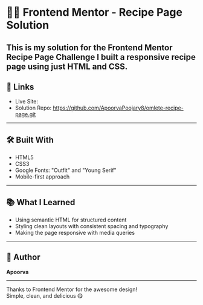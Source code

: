 # 🧑‍🍳 Frontend Mentor - Recipe Page Solution

This is my solution for the Frontend Mentor Recipe Page Challenge
I built a responsive recipe page using just HTML and CSS. 
---

## 🔗 Links

- Live Site: 
- Solution Repo: https://github.com/ApoorvaPoojary8/omlete-recipe-page.git

---

## 🛠️ Built With

- HTML5
- CSS3
- Google Fonts: "Outfit" and "Young Serif"
- Mobile-first approach

---

## 📚 What I Learned

- Using semantic HTML for structured content
- Styling clean layouts with consistent spacing and typography
- Making the page responsive with media queries

---

## 👤 Author

**Apoorva**  

---

Thanks to Frontend Mentor for the awesome design!  
Simple, clean, and delicious 😋
